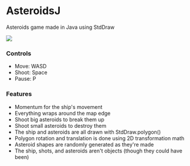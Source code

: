 # AsteroidsJ
Asteroids game made in Java using StdDraw

![](https://github.com/Lulu1494/AsteroidsJ/raw/master/2016-02-24_00-19-17.gif)

### Controls

* Move: WASD
* Shoot: Space
* Pause: P

### Features
* Momentum for the ship's movement
* Everything wraps around the map edge
* Shoot big asteroids to break them up
* Shoot small asteroids to destroy them
* The ship and asteroids are all drawn with StdDraw.polygon()
* Polygon rotation and translation is done using 2D transformation math
* Asteroid shapes are randomly generated as they're made
* The ship, shots, and asteroids aren't objects (though they could have been)
